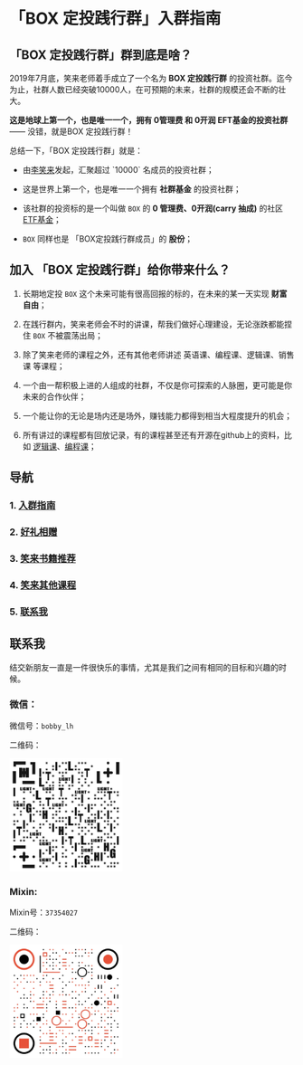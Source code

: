 # 「BOX 定投践行群」入群指南

## 「BOX 定投践行群」群到底是啥？
2019年7月底，笑来老师着手成立了一个名为 **BOX 定投践行群** 的投资社群。迄今为止，社群人数已经突破10000人，在可预期的未来，社群的规模还会不断的壮大。

**这是地球上第一个，也是唯一一个，拥有 0管理费 和 0开润 EFT基金的投资社群** —— 没错，就是BOX 定投践行群！

总结一下，「BOX 定投践行群」就是：

- 由[李笑来]([https://zh.wikipedia.org/wiki/%E6%9D%8E%E7%AC%91%E6%9D%A5](https://zh.wikipedia.org/wiki/李笑来))发起，汇聚超过 `10000` 名成员的投资社群；

- 这是世界上第一个，也是唯一一个拥有 **社群基金** 的投资社群；

- 该社群的投资标的是一个叫做 `BOX` 的 **0 管理费、0开润(carry 抽成)** 的社区 [ETF基金]([https://zh.wikipedia.org/wiki/%E4%BA%A4%E6%98%93%E5%9E%8B%E5%BC%80%E6%94%BE%E5%BC%8F%E6%8C%87%E6%95%B0%E5%9F%BA%E9%87%91](https://zh.wikipedia.org/wiki/交易型开放式指数基金))；

- `BOX` 同样也是 「BOX定投践行群成员」的 **股份**；

## 加入 「BOX 定投践行群」给你带来什么？

1. 长期地定投 `BOX` 这个未来可能有很高回报的标的，在未来的某一天实现 **财富自由**；

2. 在践行群内，笑来老师会不时的讲课，帮我们做好心理建设，无论涨跌都能捏住 `BOX` 不被震荡出局；

3. 除了笑来老师的课程之外，还有其他老师讲述 英语课、编程课、逻辑课、销售课 等课程；

4. 一个由一帮积极上进的人组成的社群，不仅是你可探索的人脉圈，更可能是你未来的合作伙伴；

5. 一个能让你的无论是场内还是场外，赚钱能力都得到相当大程度提升的机会；

6. 所有讲过的课程都有回放记录，有的课程甚至还有开源在github上的资料，比如 [逻辑课](https://github.com/liudawozhemebang/beyond-feelings)、[编程课](https://github.com/neolee/pilot)；

## 导航

### 1. [入群指南](https://github.com/BobbyLH/Guide-for-BOX-Regular-Investment-Group/tree/master/%E5%85%A5%E7%BE%A4%E6%8C%87%E5%8D%97)

### 2. [好礼相赠](https://github.com/BobbyLH/Guide-for-BOX-Regular-Investment-Group/tree/master/%E5%A5%BD%E7%A4%BC%E7%9B%B8%E8%B5%A0)

### 3. [笑来书籍推荐](https://github.com/BobbyLH/Guide-for-BOX-Regular-Investment-Group/tree/master/%E7%AC%91%E6%9D%A5%E4%B9%A6%E7%B1%8D%E6%8E%A8%E8%8D%90)

### 4. [笑来其他课程](https://github.com/BobbyLH/Guide-for-BOX-Regular-Investment-Group/tree/master/%E7%AC%91%E6%9D%A5%E5%85%B6%E4%BB%96%E8%AF%BE%E7%A8%8B)

### 5. [联系我](https://github.com/BobbyLH/Guide-for-BOX-Regular-Investment-Group/tree/master/%E8%81%94%E7%B3%BB%E6%88%91)

## 联系我
结交新朋友一直是一件很快乐的事情，尤其是我们之间有相同的目标和兴趣的时候。

### 微信：
微信号：`bobby_lh`

二维码：

 <img src='./assets/qrcode_wx.jpeg' alt='微信二维码' width='200'/>

### Mixin:
Mixin号：`37354027`

二维码：

 <img src='./assets/qrcode_mixin.jpeg' alt='Mixin二维码' width='200'/>
